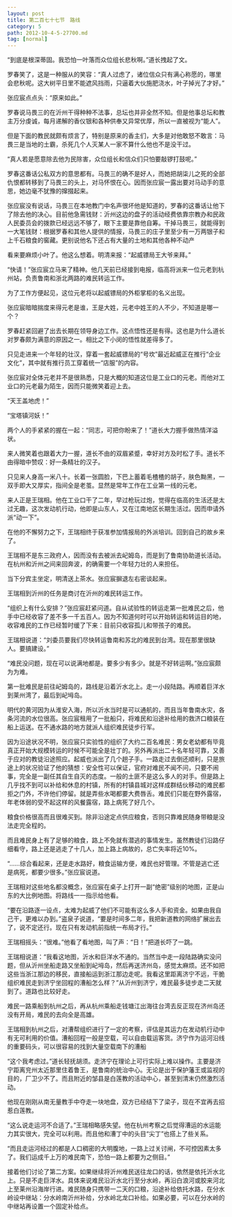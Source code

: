 ```yaml
---
layout: post
title: 第二百七十七节　路线
category: 5
path: 2012-10-4-5-27700.md
tag: [normal]
---
```


“到底是根深蒂固。我恐怕一叶落而众位组长悲秋啊。”道长拽起了文。

罗春笑了，这是一种服从的笑容：“真人过虑了，诸位信众只有满心称愿的，哪里会悲秋呢。这大树平日里不能遮风挡雨，只逼着大伙施肥浇水，叶子掉光了才好。”

张应宸点点头：“原来如此。”

罗春说马畏三的在沂州干得种种不法事，总坛也并非全然不知。但是他事总坛和教主万分虔诚，每月递解的香仪银和各种供奉又异常优厚，所以一直被视为“能人”。

但是下面的教民就颇有烦言了，特别是原来的香主们，大多是对他敢怒不敢言：马畏三是当地的土霸，杀死几个人灭某人一家不算什么他也不是没干过。

“真人若是愿意除去他为民除害，众位组长和信众们只怕要敲锣打鼓呢。”

罗春这番话公私双方的意思都有。马畏三的确不是好人，而她把胡柒儿之死的全部仇恨都转移到了马畏三的头上，对马怀恨在心。因而张应宸一露出要对马动手的意思，她边毫不犹豫的撺掇起来。

张应宸没有说话，马畏三在本地教门中名声很坏他是知道的，罗春的这番话让他下了除去他的决心。目前他急需钱财：沂州这边的盘子的活动经费依靠宗教办和民政人民委员会的拨款已经远远不够了，眼下主要是靠他自筹。干掉马畏三，就能得到一大笔钱财：根据罗春和其他人提供的情报，马畏三的庄子里至少有一万两银子和上千石粮食的窖藏。更别说他名下还占有大量的土地和其他各种不动产

看来要麻烦小叶了。他这么想着。明清来报：“起威镖局王大爷来拜。”

“快请！”张应宸立马来了精神。他几天前已经接到电报，临高将派来一位元老到杭州站，负责鲁南和浙北两路的难民转运工作。

为了工作方便起见，这位元老将以起威镖局的外柜掌柜的名义出现。

张应宸暗暗揣度来得元老是谁，王是大姓，元老中姓王的人不少，不知道是哪一个？

罗春赶紧回避了出去长期在领导身边工作。这点悟性还是有得。这也是为什么道长对罗春颇为满意的原因之一。相比之下小闵的悟性就差得多了。

只见走进来一个年轻的壮汉，穿着一套起威镖局的“号坎”最近起威正在推行“企业文化”，其中就有推行员工穿着统一“店服”的内容。

张应宸对全体元老并不是很熟悉，只是大概的知道这位是工业口的元老。而他对工业口的元老最为陌生，因而只能微笑着迎上去。

“天王盖地虎！”

“宝塔镇河妖！”

两个人的手紧紧的握在一起：“同志，可把你盼来了！”道长大力握手做热情洋溢状。

来人微笑着也跟着大力一握，道长不由的双眉紧蹙，幸好对方及时松了手。道长不由得暗中赞叹：好一条精壮的汉子。

只见来人身高一米八十。长着一张圆脸，下巴上蓄着毛楂楂的胡子，肤色黝黑，一双手即大又厚实，指间全是老茧。显然是常年工作在工业第一线的元老。

来人正是王瑞相。他在工业口干了二年，早过枪玩过炮，觉得在临高的生活还是太过无趣，这次发动机行动，他即是山东人，又在江南地区长期生活过。因而申请外派“动一下”。

在他的不懈努力之下，王瑞相终于获准参加情报局的外派培训。回到自己的故乡来了。

王瑞相不是东三政府人，因而没有去被派去屺姆岛，而是到了鲁南协助道长活动。在杭州和沂州之间来回奔波，的确需要一个年轻力壮的人来担任。

当下分宾主坐定，明清送上茶水。张应宸摒退左右密谈起来。

王瑞相到沂州的任务是商讨在沂州的难民转运工作。

“组织上有什么安排？”张应宸赶紧问道。自从试验性的转运走第一批难民之后，他手中已经收容了差不多一千五百人。因为不知道何时可以开始转运和转运目的地，收容难民的工作已经暂时缓了下来：目前只收容孤儿和带孩子的难民。

王瑞相说道：“刘委员要我们尽快转运鲁南和苏北的难民到台湾。现在那里很缺人。要搞建设。”

“难民没问题，现在可以说满地都是。要多少有多少。就是不好转运啊。”张应宸颇为为难。

第一批难民是前往屺姆岛的，路线是沿着沂水北上。走一小段陆路。再顺着巨洋水到莱州湾了，最后到屺坶岛。

明代的黄河因为从淮安入海，所以沂水当时是可以通航的，而且当年鲁南水灾，各条河流的水位很高。张应宸租用了一批船只，将难民和沿途补给用的救济口粮装在船上运送。在不通水路的地方就派人组织难民徒步行军。

因为沿途状况不明，张应宸只实验性的组织了大约二百名难民：男女老幼都有毕竟真正开始大规模转运的时候不可能全是壮丁的。另外再派出二十名年轻可靠，又善于应对的教徒沿途照应。起威也派出了几个趟子手。一路走过去倒还顺利，只是旅途上的状况验证了他的猜想：安全性可以保证，官府对难民不闻不问，只要不闹事，完全是一副任其自生自灭的态度。一般的土匪不是这么多人的对手。但是路上几乎找不到可以补给和休息的村镇，所有的村镇县城对这样成群结伙移动的难民都拒之门外，不许他们停留。就是弄些水喝都要大费唇舌。难民们只能在野外露宿，年老体弱的受不起这样的风餐露宿，路上病死了好几个。

粮食价格很高而且很难买到。除非沿途定点供应粮食，否则只靠难民随身带粮是没法走完全程的。

而且难民身上有了足够的粮食，路上不免就有潜逃的事情发生。虽然教徒们沿路仔细看守，路上还是逃走了十几人，加上路上病故的，总亡失率将近10%。

“……综合看起来，还是走水路好，粮食运输方便，难民也好管理。不管是逃亡还是病死，都要少很多。”张应宸说道。

王瑞相对这些地名都没概念，张应宸在桌子上打开一副“绝密”级别的地图，正是山东的大比例地图。将路线一一指示给他看。

“要在沿路逐一设点，太难为起威了他们不可能有这么多人手和资金。如果由我自己干，更难以办到。”盗泉子说道，“要是时间多二年，我把新道教的网络扩展出去了，说不定还行。现在只有发动机前指统一布局才行。”

王瑞相摇头：“很难。”他看了看地图，叫了声：“日！”把道长吓了一跳。

王瑞相说道：“我看这地图，沂水和巨洋水不通的。当然当中走一段陆路确实没问题，但从沂州坐船走路又坐船到屺坶岛，然后再送济州岛，感觉太麻烦。还不如把这些当浙江那边的移民，直接船运到浙江那边走呢。我看这里距离济宁不远，干脆组织难民走到济宁坐回程的漕船怎么样？”从沂州到济宁，难民最多徒步走二天就到了。道路也比较好走。

难民一路乘船到杭州之后，再从杭州乘船走钱塘江出海往台湾去反正现在济州岛还没有开局，难民的去向全是高雄。

王瑞相到杭州之后，对漕帮组织进行了一定的考察，评估是其运力在发动机行动中有无可利用的价值。漕船回程一般是空载，可以自由载运客货。济宁作为运河沿线的重要码头，可以很容易的找到大量空载南下的漕船

“这个我考虑过。”道长轻抚胡须。走济宁在理论上可行实际上难以操作。主要是济宁距离兖州太近那里住着鲁王，是鲁南的统治中心。无论是出于保护藩王或监视的目的，厂卫少不了。而且附近的邹县是白莲教的活动中心，甚至到清末仍然激烈活动。

他现在刚刚从南无量教手中夺走一块地盘，双方已经结下了梁子，现在不宜再去招惹白莲教。

“这么说走运河不合适了。”王瑞相略感失望。他在杭州考察之后觉得漕运的水运能力其实很大，完全可以利用。而且他和漕丁中的头目“尖丁”也搭上了些关系。

“而且走运河经过的都是人口稠密的大明腹地，一路上过关讨闸，不可控因素太多了。我们运成千上万的难民南下，恐怕一路上都要为之侧目。”

接着他们讨论了第二方案。如果继续将沂州难民送往龙口的话，依然是依托沂水北上。只是不走巨洋水。具体来说难民沿沂水北行至分水岭，再沿白浪河或胶来河北上至莱州沿海岸行进。难民随身只携带一二天的口粮，沿途补给依托水路，在分水岭设中继站：分水岭南沂州补给，分水岭北龙口补给。如果必要，可以在分水岭的中继站再设置一个固定补给点。
